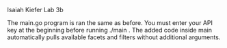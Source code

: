 Isaiah Kiefer
Lab 3b

The main.go program is ran the same as before. You must enter your API key at the beginning before running ./main <search-term>. The added code inside main automatically pulls available facets and filters without additional arguments.
